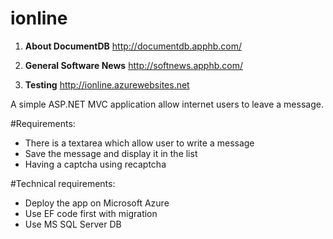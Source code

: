 # ionline

1. **About DocumentDB** http://documentdb.apphb.com/

2. **General Software News** http://softnews.apphb.com/

3. **Testing** http://ionline.azurewebsites.net

A simple ASP.NET MVC application allow internet users to leave a message.

#Requirements:
- There is a textarea which allow user to write a message
- Save the message and display it in the list
- Having a captcha using recaptcha

#Technical requirements:
- Deploy the app on Microsoft Azure
- Use EF code first with migration
- Use MS SQL Server DB
